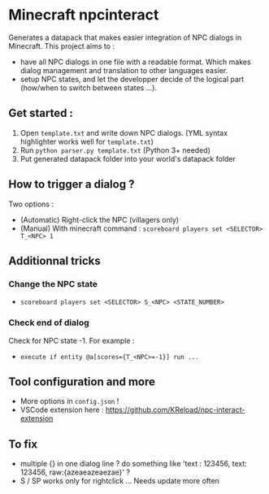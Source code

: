 # Minecraft npcinteract
Generates a datapack that makes easier integration of NPC dialogs in Minecraft.
This project aims to :
- have all NPC dialogs in one file with a readable format. Which makes dialog management and translation to other languages easier.
- setup NPC states, and let the developper decide of the logical part (how/when to switch between states ...).

## Get started :
1) Open `template.txt` and write down NPC dialogs. (YML syntax highlighter works well for `template.txt`)
2) Run `python parser.py template.txt`  (Python 3+ needed)
3) Put generated datapack folder into your world's datapack folder

## How to trigger a dialog ?
Two options :
- (Automatic) Right-click the NPC (villagers only)
- (Manual) With minecraft command : 
`scoreboard players set <SELECTOR> T_<NPC> 1`

## Additionnal tricks
### Change the NPC state
- `scoreboard players set <SELECTOR> S_<NPC> <STATE_NUMBER>`

### Check end of dialog
Check for NPC state -1. For example :
- `execute if entity @a[scores={T_<NPC>=-1}] run ...` 

## Tool configuration and more
- More options in `config.json` !
- VSCode extension here : https://github.com/KReload/npc-interact-extension

## To fix
- multiple {} in one dialog line ? do something like 'text : 123456, text: 123456, raw:{azeaeazeaezae}' ?
- S / SP works only for rightclick ... Needs update more often
